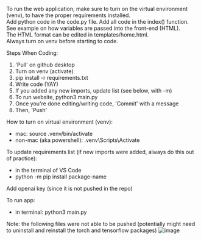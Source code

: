 To run the web application, make sure to turn on the virtual environment (venv), to have the proper requirements installed. <br>
Add python code in the code.py file. Add all code in the index() function. See example on how variables are passed into the front-end (HTML). <br>
The HTML format can be edited in templates/home.html.<br>
Always turn on venv before starting to code.<br>


Steps When Coding:

1. 'Pull' on github desktop
2. Turn on venv (activate)
3. pip install -r requirements.txt
4. Write code (YAY)
5. If you added any new imports, update list (see below, with -m)
6. To run website, python3 main.py
7. Once you're done editing/writing code, 'Commit' with a message
8. Then, 'Push'

How to turn on virtual environment (venv):
- mac: source .venv/bin/activate
- non-mac (aka powershell): .venv\Scripts\Activate

To update requirements list (if new imports were added, always do this out of practice):
- in the terminal of VS Code
- python -m pip install package-name

Add openai key (since it is not pushed in the repo)

To run app:
- in terminal: python3 main.py

Note: the following files were not able to be pushed (potentially might need to uninstall and reinstall the torch and tensorflow packages)
![image](https://github.com/user-attachments/assets/85243bc4-95b2-415e-988a-298f151ac651)

